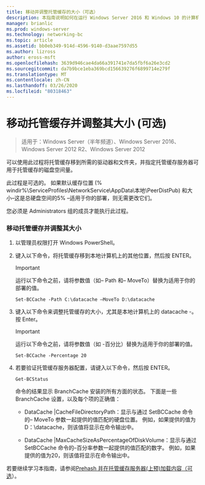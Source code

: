 ```yaml
---
title: 移动并调整托管缓存的大小（可选）
description: 本指南说明如何在运行 Windows Server 2016 和 Windows 10 的计算机上以托管缓存模式部署 BranchCache
manager: brianlic
ms.prod: windows-server
ms.technology: networking-bc
ms.topic: article
ms.assetid: bb0eb349-914d-4596-9140-d3aae7597d55
ms.author: lizross
author: eross-msft
ms.openlocfilehash: 3639d946cae4da66a391741e7da5fbf6a26e3cd2
ms.sourcegitcommit: da7b9bce1eba369bcd156639276f6899714e279f
ms.translationtype: MT
ms.contentlocale: zh-CN
ms.lasthandoff: 03/26/2020
ms.locfileid: "80318463"
---
```

# <a name="move-and-resize-the-hosted-cache-optional"></a>移动托管缓存并调整其大小 \(可选\)

>适用于：Windows Server（半年频道）、Windows Server 2016、Windows Server 2012 R2、Windows Server 2012

可以使用此过程将托管缓存移到所需的驱动器和文件夹，并指定托管缓存服务器可用于托管缓存的磁盘空间量。

此过程是可选的。 如果默认缓存位置 \(% windir%\\ServiceProfiles\\NetworkService\\AppData\\本地\\PeerDistPub\) 和大小–这是总硬盘空间的5% –适用于你的部署，则无需更改它们。

您必须是 Administrators 组的成员才能执行此过程。

### <a name="to-move-and-resize-the-hosted-cache"></a>移动托管缓存并调整其大小

1. 以管理员权限打开 Windows PowerShell。

2. 键入以下命令，将托管缓存移到本地计算机上的其他位置，然后按 ENTER。

    > [!IMPORTANT]
    > 运行以下命令之前，请将参数值（如– Path 和– MoveTo）替换为适用于你的部署的值。

    ``` 
    Set-BCCache -Path C:\datacache –MoveTo D:\datacache
    ``` 

3.  键入以下命令来调整托管缓存的大小，尤其是本地计算机上的 datacache \-。 按 Enter。

    > [!IMPORTANT]
    > 运行以下命令之前，请将参数值（如 \-百分比）替换为适用于你的部署的值。  

    ``` 
    Set-BCCache -Percentage 20
    ``` 

4.  若要验证托管缓存服务器配置，请键入以下命令，然后按 ENTER。

    ``` 
    Get-BCStatus
    ``` 

    命令的结果显示 BranchCache 安装的所有方面的状态。 下面是一些 BranchCache 设置，以及每个项的正确值：

    -   DataCache |CacheFileDirectoryPath：显示与通过 SetBCCache 命令的– MoveTo 参数一起提供的值匹配的硬盘位置。 例如，如果提供的值为 D：\\datacache，则该值将显示在命令输出中。

    -   DataCache |MaxCacheSizeAsPercentageOfDiskVolume：显示与通过 SetBCCache 命令的–百分率参数一起提供的值匹配的数字。 例如，如果提供的值为20，则该值将显示在命令输出中。

若要继续学习本指南，请参阅[Prehash 并在托管缓存服务器&#40;上预&#41;加载内容（可选](7-Bc-Prehash-Preload.md)）。